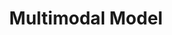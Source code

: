 ---
title: "Multimodal Model"

categories: ['']

tags: ['Multimodal', 'Model']

arabic: ['نموذج متعدد الوسائط']

publishers: ['معجم مصطلحات التعلم الآلي والتعلم العميق وعلم البيانات']

types: "word"

slug: ""
---